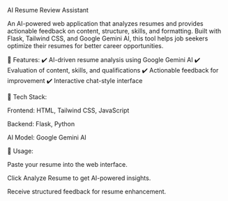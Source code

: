 AI Resume Review Assistant

An AI-powered web application that analyzes resumes and provides actionable feedback on content, structure, skills, and formatting. Built with Flask, Tailwind CSS, and Google Gemini AI, this tool helps job seekers optimize their resumes for better career opportunities.

🚀 Features:
✔️ AI-driven resume analysis using Google Gemini AI
✔️ Evaluation of content, skills, and qualifications
✔️ Actionable feedback for improvement
✔️ Interactive chat-style interface

🔧 Tech Stack:

Frontend: HTML, Tailwind CSS, JavaScript

Backend: Flask, Python

AI Model: Google Gemini AI

📌 Usage:

Paste your resume into the web interface.

Click Analyze Resume to get AI-powered insights.

Receive structured feedback for resume enhancement.
